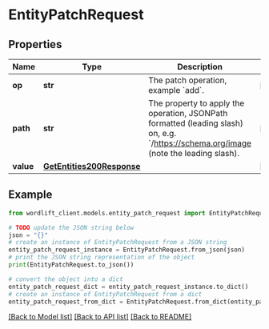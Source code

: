# EntityPatchRequest


## Properties

Name | Type | Description | Notes
------------ | ------------- | ------------- | -------------
**op** | **str** | The patch operation, example &#x60;add&#x60;. | [optional] 
**path** | **str** | The property to apply the operation, JSONPath formatted (leading slash) on, e.g. &#x60;/https://schema.org/image (note the leading slash). | [optional] 
**value** | [**GetEntities200Response**](GetEntities200Response.md) |  | [optional] 

## Example

```python
from wordlift_client.models.entity_patch_request import EntityPatchRequest

# TODO update the JSON string below
json = "{}"
# create an instance of EntityPatchRequest from a JSON string
entity_patch_request_instance = EntityPatchRequest.from_json(json)
# print the JSON string representation of the object
print(EntityPatchRequest.to_json())

# convert the object into a dict
entity_patch_request_dict = entity_patch_request_instance.to_dict()
# create an instance of EntityPatchRequest from a dict
entity_patch_request_from_dict = EntityPatchRequest.from_dict(entity_patch_request_dict)
```
[[Back to Model list]](../README.md#documentation-for-models) [[Back to API list]](../README.md#documentation-for-api-endpoints) [[Back to README]](../README.md)


